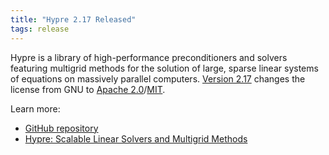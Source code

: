 ```yaml
---
title: "Hypre 2.17 Released"
tags: release
---
```


Hypre is a library of high-performance preconditioners and solvers featuring multigrid methods for the solution of large, sparse linear systems of equations on massively parallel computers. [Version 2.17](https://github.com/hypre-space/hypre/releases/tag/v2.17.0) changes the license from GNU to [Apache 2.0](https://github.com/hypre-space/hypre/blob/master/LICENSE-APACHE)/[MIT](https://github.com/hypre-space/hypre/blob/master/LICENSE-MIT).

Learn more:
- [GitHub repository](https://github.com/hypre-space/hypre)
- [Hypre: Scalable Linear Solvers and Multigrid Methods](http://computing.llnl.gov/projects/hypre-scalable-linear-solvers-multigrid-methods/software)
